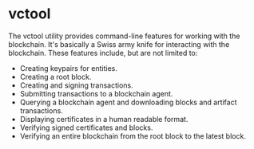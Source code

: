 vctool
======

The vctool utility provides command-line features for working with the
blockchain.  It's basically a Swiss army knife for interacting with the
blockchain.  These features include, but are not limited to:

* Creating keypairs for entities.
* Creating a root block.
* Creating and signing transactions.
* Submitting transactions to a blockchain agent.
* Querying a blockchain agent and downloading blocks and artifact transactions.
* Displaying certificates in a human readable format.
* Verifying signed certificates and blocks.
* Verifying an entire blockchain from the root block to the latest block.
